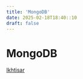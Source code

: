 ```yaml
---
title: 'MongoDB'
date: 2025-02-18T18:40::10
draft: false
---
```


# MongoDB

[Ikhtisar](MongoDB%20f430a240f44a421894d586eef607a06a/Ikhtisar%20c54c6fcd56cd42d6af525d94317031de.md)
